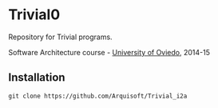 Trivial0
===============

Repository for Trivial programs. 

Software Architecture course - [University of Oviedo](http://www.uniovi.es), 2014-15

## Installation

```
git clone https://github.com/Arquisoft/Trivial_i2a
```


